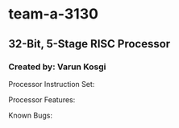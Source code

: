# team-a-3130
## 32-Bit, 5-Stage RISC Processor
### Created by: Varun Kosgi

Processor Instruction Set:

Processor Features:

Known Bugs:
